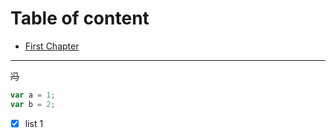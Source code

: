 # Table of content

* [First Chapter](/chapter1.md)

---

~~冯~~



```js
var a = 1;
var b = 2;

```

* [x] list 1



